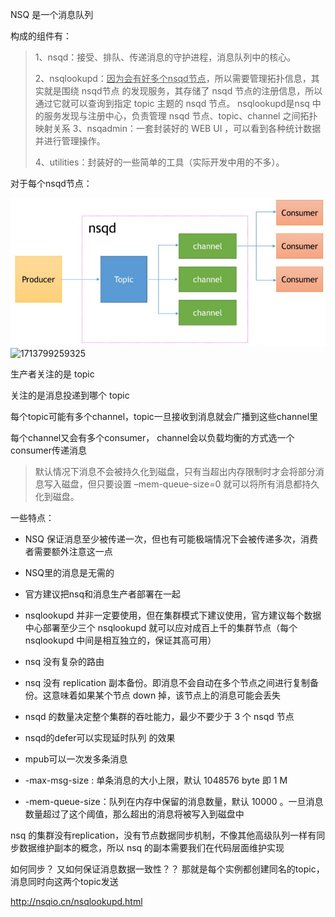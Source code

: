 NSQ 是一个消息队列

构成的组件有：

> 1、nsqd：接受、排队、传递消息的守护进程，消息队列中的核心。
>
> 2、nsqlookupd：<u>因为会有好多个nsqd节点</u>，所以需要管理拓扑信息，其实就是围绕 nsqd节点 的发现服务，其存储了 nsqd 节点的注册信息，所以通过它就可以查询到指定 topic 主题的 nsqd 节点。
>nsqlookupd是nsq 中的服务发现与注册中心，负责管理 nsqd 节点、topic、channel 之间拓扑映射关系
> 3、nsqadmin：一套封装好的 WEB UI ，可以看到各种统计数据并进行管理操作。
>
> 4、utilities：封装好的一些简单的工具（实际开发中用的不多）。


对于每个nsqd节点：

![img.png](img.png)![1713799259325](assets/1713799259325-20240422232103-44cmrzm.png)


生产者关注的是 topic

关注的是消息投递到哪个 topic


每个topic可能有多个channel，topic一旦接收到消息就会广播到这些channel里

每个channel又会有多个consumer， channel会以负载均衡的方式选一个consumer传递消息


> 默认情况下消息不会被持久化到磁盘，只有当超出内存限制时才会将部分消息写入磁盘，但只要设置 –mem-queue-size=0 就可以将所有消息都持久化到磁盘。




一些特点：

* NSQ 保证消息至少被传递一次，但也有可能极端情况下会被传递多次，消费者需要额外注意这一点

* NSQ里的消息是无需的
* 官方建议把nsq和消息生产者部署在一起
* nsqlookupd 并非一定要使用，但在集群模式下建议使用，官方建议每个数据中心部署至少三个 nsqlookupd 就可以应对成百上千的集群节点（每个nsqlookupd 中间是相互独立的，保证其高可用）
* nsq 没有复杂的路由
* nsq 没有 replication 副本备份。即消息不会自动在多个节点之间进行复制备份。这意味着如果某个节点 down 掉，该节点上的消息可能会丢失
* nsqd 的数量决定整个集群的吞吐能力，最少不要少于 3 个 nsqd 节点
* nsqd的defer可以实现延时队列 的效果
* mpub可以一次发多条消息
* -max-msg-size : 单条消息的大小上限，默认 1048576 byte 即 1 M
* -mem-queue-size：队列在内存中保留的消息数量，默认 10000 。一旦消息数量超过了这个阈值，那么超出的消息将被写入到磁盘中

nsq 的集群没有replication，没有节点数据同步机制，不像其他高级队列一样有同步数据维护副本的概念，所以 nsq 的副本需要我们在代码层面维护实现

如何同步？ 又如何保证消息数据一致性？？
那就是每个实例都创建同名的topic，消息同时向这两个topic发送


http://nsqio.cn/nsqlookupd.html